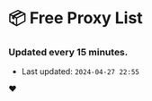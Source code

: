 # :package: Free Proxy List
### Updated every 15 minutes.

- Last updated: `2024-04-27 22:55`

:heart:
